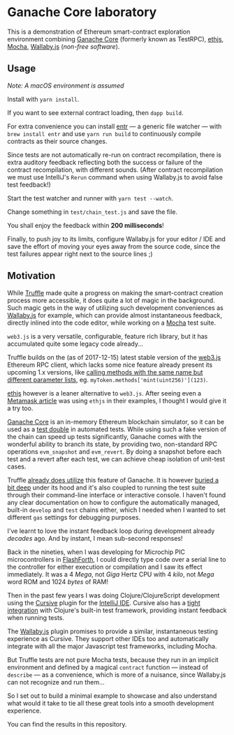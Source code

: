 # Ganache Core laboratory

This is a demonstration of Ethereum smart-contract exploration environment
combining
 [Ganache Core](https://github.com/trufflesuite/ganache-core)
 (formerly known as TestRPC),
 [ethjs](https://github.com/ethjs/ethjs),
 [Mocha](https://mochajs.org/),
 [Wallaby.js](https://wallabyjs.com/) (_non-free software_).

## Usage

_Note: A macOS environment is assumed_

Install with `yarn install`.

If you want to see external contract loading, then `dapp build`.

For extra convenience you can install [entr](http://entrproject.org/) — a generic file watcher — with `brew install entr`  and use `yarn run build` to continuously compile contracts as their source changes.

Since tests are not automatically re-run on contract recompilation, there is extra auditory feedback reflecting
both the success or failure of the contract recompilation,
with different sounds.
(After contract recompilation we must use IntelliJ's `Rerun` command when using Wallaby.js to avoid false test feedback!)
 
Start the test watcher and runner with `yarn test --watch`.

Change something in `test/chain_test.js` and save the file.

You shall enjoy the feedback within **200 milliseconds**!

Finally, to push joy to its limits, configure Wallaby.js for your editor / IDE
 and save the effort of moving your eyes away from the source code,
 since the test failures appear right next to the source lines ;) 

## Motivation

While [Truffle](http://truffleframework.com/) made quite a progress on
making the smart-contract creation process more accessible, it does quite
a lot of magic in the background.
Such magic gets in the way of utilizing such development conveniences as
[Wallaby.js](https://wallabyjs.com/) for example, which can provide almost
instantaneous feedback, directly inlined into the code editor, while working
on a  [Mocha](https://mochajs.org/) test suite.

`web3.js` is a very versatile, configurable, feature rich library, but it has
accumulated quite some legacy code already...

Truffle builds on the (as of 2017-12-15) latest stable version of the
[web3.js](https://github.com/ethereum/web3.js/) Ethereum RPC client,
which lacks some nice feature already present its upcoming 1.x versions,
like [calling methods with the same name but different parameter lists](https://web3js.readthedocs.io/en/1.0/web3-eth-contract.html#id12), eg. `myToken.methods['mint(uint256)'](123)`.

[ethjs](https://github.com/ethjs/ethjs) however is a leaner alternative to
`web3.js`. After seeing even a
[Metamask article](https://medium.com/metamask/metamask-hackathon-guide-a88a161416ce)
was using `ethjs` in their examples, I thought I would give it a try too.

[Ganache Core](https://github.com/trufflesuite/ganache-core) is an
in-memory Ethereum blockchain simulator, so it can be used as a
[test double](https://martinfowler.com/bliki/TestDouble.html)
in automated tests.
While using such a fake version of the chain can speed up tests significantly,
Ganache comes with the wonderful ability to branch its state, by providing
two, non-standard RPC operations `evm_snapshot` and `evm_revert`.
By doing a snapshot before each test and a revert after each test, we can
achieve cheap isolation of unit-test cases.

Truffle [already does utilize](https://github.com/trufflesuite/truffle-core/blob/14c534f5326bb96717e27e5e5725627e7d0346c9/lib/testing/testrunner.js#L196-L205)
this feature of Ganache.
It is however
[buried a bit deep](https://github.com/trufflesuite/truffle-core/blob/3e96337c32aaae6885105661fd1a6792ab4494bf/lib/test.js#L256-L267)
under its hood and it's also coupled to running the test suite through their
command-line interface or interactive console.
I haven't found any clear documentation on how to configure the
automatically managed, built-in `develop` and `test` chains either,
which I needed when I wanted to set different `gas` settings for debugging
purposes.

I've learnt to love the instant feedback loop during development
already _decades_ ago. And by instant, I mean sub-second responses!
 
Back in the nineties, when I was developing for
Microchip PIC microcontrollers in [FlashForth](http://flashforth.com/),
I could directly type code over a serial line to the controller for either
execution or compilation and I saw its effect immediately.
It was a 4 *Mega*, not *Giga* Hertz CPU with 4 *kilo*, not *Mega* word
ROM and 1024 *bytes* of RAM!

Then in the past few years I was doing Clojure/ClojureScript development
using the [Cursive](https://cursive-ide.com/) plugin for the 
[IntelliJ IDE](https://www.jetbrains.com/idea/). Cursive also has a
[tight integration](https://cursive-ide.com/userguide/testing.html)
with Clojure's built-in test framework, providing instant feedback when
running tests.

The [Wallaby.js](https://wallabyjs.com/) plugin promises to provide a
similar, instantaneous testing experience as Cursive. They support other
IDEs too and automatically integrate with all the major Javascript test
frameworks, including Mocha.

But Truffle tests are not pure Mocha tests, because they run in an implicit
environment and defined by a magical `contract` function — instead of
`describe` — as a convenience, which is more of a nuisance,
since Wallaby.js can not recognize and run them...

So I set out to build a minimal example to showcase and also understand
what would it take to tie all these great tools into a smooth development
experience.

You can find the results in this repository.
